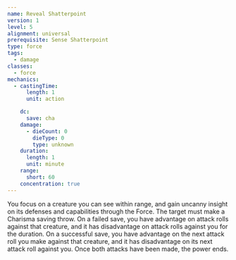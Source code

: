 ```yaml
---
name: Reveal Shatterpoint
version: 1
level: 5
alignment: universal
prerequisite: Sense Shatterpoint
type: force
tags:
  - damage
classes:
  - force
mechanics:
  - castingTime:
      length: 1
      unit: action

    dc:
      save: cha
    damage:
      - dieCount: 0
        dieType: 0
        type: unknown
    duration:
      length: 1
      unit: minute
    range:
      short: 60
    concentration: true
---
```

You focus on a creature you can see within range, and gain uncanny insight on its defenses and capabilities through the Force. The target must make a Charisma saving throw. On a failed save, you have advantage on attack rolls against that creature, and it has disadvantage on attack rolls against you for the duration. On a successful save, you have advantage on the next attack roll you make against that creature, and it has disadvantage on its next attack roll against you. Once both attacks have been made, the power ends.
    